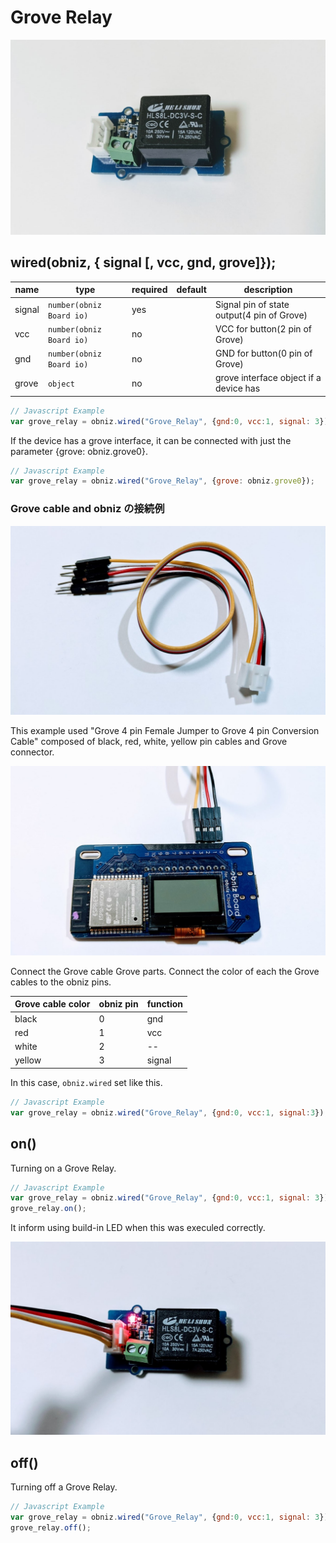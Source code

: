 # Grove Relay

![](image.jpg)

## wired(obniz,  { signal [, vcc, gnd, grove]});

name | type | required | default | description
--- | --- | --- | --- | ---
signal | `number(obniz Board io)` | yes |  &nbsp; | Signal pin of state output(4 pin of Grove)
vcc | `number(obniz Board io)` | no |  &nbsp; | VCC for button(2 pin of Grove)
gnd | `number(obniz Board io)` | no |  &nbsp; | GND for button(0 pin of Grove)
grove | `object` | no | &nbsp;  | grove interface object if a device has

```Javascript
// Javascript Example
var grove_relay = obniz.wired("Grove_Relay", {gnd:0, vcc:1, signal: 3});
```

If the device has a grove interface, it can be connected with just the parameter {grove: obniz.grove0}.

```Javascript
// Javascript Example
var grove_relay = obniz.wired("Grove_Relay", {grove: obniz.grove0});
```

### Grove cable and obniz の接続例

![](grove_cable.jpg)

This example used "Grove 4 pin Female Jumper to Grove 4 pin Conversion Cable" composed of black, red, white, yellow pin cables and Grove connector.

![](connect_cable_to_obniz.jpg)

Connect the Grove cable Grove parts. Connect the color of each the Grove cables to the obniz pins.

Grove cable color | obniz pin | function |
--- | --- | --- |
black | 0 | gnd |
red | 1 | vcc |
white | 2 | -- |
yellow | 3 | signal |

In this case, `obniz.wired` set like this.

```Javascript
// Javascript Example
var grove_relay = obniz.wired("Grove_Relay", {gnd:0, vcc:1, signal:3});
```

## on()

Turning on a Grove Relay.

```Javascript
// Javascript Example
var grove_relay = obniz.wired("Grove_Relay", {gnd:0, vcc:1, signal: 3});
grove_relay.on();
```

It inform using build-in LED when this was execuled correctly.

![](relay_on.jpg)

## off()

Turning off a Grove Relay.

```Javascript
// Javascript Example
var grove_relay = obniz.wired("Grove_Relay", {gnd:0, vcc:1, signal: 3});
grove_relay.off();
```

